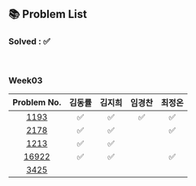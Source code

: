 ## 📚 Problem List 

### Solved : ✅

<br>

### Week03

|Problem No.|김동률|김지희|임경찬|최정온|
|:-----------:|:-----:|:----:|:----:|:----:|
|[1193](https://www.acmicpc.net/problem/1193)|✅|✅|✅|✅|
|[2178](https://www.acmicpc.net/problem/2178)|✅|✅||✅|
|[1213](https://www.acmicpc.net/problem/1213)|✅|✅|||
|[16922](https://www.acmicpc.net/problem/16922)|✅|✅||✅|
|[3425](https://www.acmicpc.net/problem/3425)|||||

